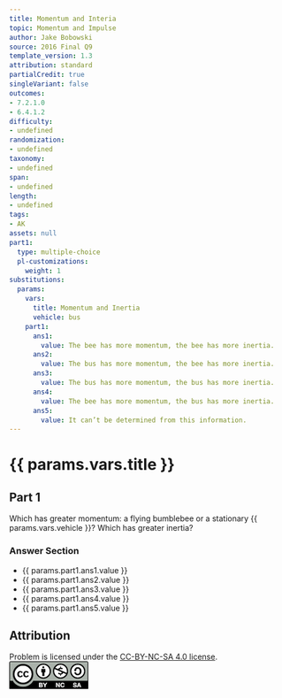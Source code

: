 ```yaml
---
title: Momentum and Interia
topic: Momentum and Impulse
author: Jake Bobowski
source: 2016 Final Q9
template_version: 1.3
attribution: standard
partialCredit: true
singleVariant: false
outcomes:
- 7.2.1.0
- 6.4.1.2
difficulty:
- undefined
randomization:
- undefined
taxonomy:
- undefined
span:
- undefined
length:
- undefined
tags:
- AK
assets: null
part1:
  type: multiple-choice
  pl-customizations:
    weight: 1
substitutions:
  params:
    vars:
      title: Momentum and Inertia
      vehicle: bus
    part1:
      ans1:
        value: The bee has more momentum, the bee has more inertia.
      ans2:
        value: The bus has more momentum, the bee has more inertia.
      ans3:
        value: The bus has more momentum, the bus has more inertia.
      ans4:
        value: The bee has more momentum, the bus has more inertia.
      ans5:
        value: It can’t be determined from this information.
---
```

# {{ params.vars.title }}

## Part 1

Which has greater momentum: a flying bumblebee or a stationary {{ params.vars.vehicle }}? Which has greater inertia?

### Answer Section

- {{ params.part1.ans1.value }}
- {{ params.part1.ans2.value }}
- {{ params.part1.ans3.value }}
- {{ params.part1.ans4.value }}
- {{ params.part1.ans5.value }}

## Attribution

Problem is licensed under the [CC-BY-NC-SA 4.0 license](https://creativecommons.org/licenses/by-nc-sa/4.0/).<br> ![The Creative Commons 4.0 license requiring attribution-BY, non-commercial-NC, and share-alike-SA license.](https://raw.githubusercontent.com/firasm/bits/master/by-nc-sa.png)